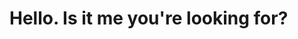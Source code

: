 <html>
<head>
<title>Mackenzie's New Awesome Website</title>
</head>
<body>
<h1>Hello. Is it me you're looking for?</h1>
</body>
</html>